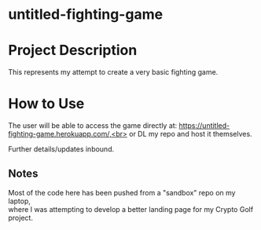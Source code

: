 # untitled-fighting-game

# Project Description
This represents my attempt to create a very basic fighting game.<br>

# How to Use
The user will be able to access the game directly at: https://untitled-fighting-game.herokuapp.com/,<br>
or DL my repo and host it themselves.<br>

Further details/updates inbound.<br>

## Notes
Most of the code here has been pushed from a "sandbox" repo on my laptop,<br>
where I was attempting to develop a better landing page for my Crypto Golf project.<br>
